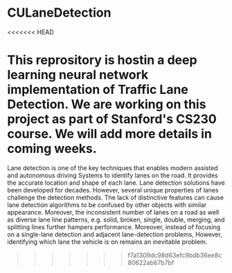 # CULaneDetection
<<<<<<< HEAD

This reprository is hostin a deep learning neural network implementation of Traffic Lane Detection. We are working on this project as part of Stanford's CS230 course. We will add more details in coming weeks.
=======
Lane detection is one of the key techniques that enables modern assisted and autonomous driving
Systems to identify lanes on the road.  It provides the accurate location and shape of
each lane.  Lane detection solutions have been developed for decades.  However, several unique
properties of lanes challenge the detection methods.  The lack of distinctive features can cause
lane detection algorithms to be confused by other objects with similar appearance.
Moreover, the inconsistent number of lanes on a road as well as diverse lane line patterns,
e.g. solid, broken, single, double, merging, and splitting lines further hampers performance.
Moreover, instead of focusing on a single-lane detection and adjacent lane-detection problems, However, identifying which lane the vehicle is on remains an inevitable problem.  
>>>>>>> f7a1309dc98d63efc9bdb36ee8c80622ab67b7bf
